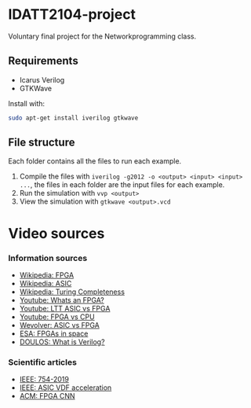 # IDATT2104-project
Voluntary final project for the Networkprogramming class.

## Requirements
- Icarus Verilog
- GTKWave

Install with:
```bash
sudo apt-get install iverilog gtkwave
```

## File structure

Each folder contains all the files to run each example.
1. Compile the files with `iverilog -g2012 -o <output> <input> <input> ...`, the files in each folder are the input files for each example.
2. Run the simulation with `vvp <output>`
3. View the simulation with `gtkwave <output>.vcd`

# Video sources
### Information sources

- [Wikipedia: FPGA](https://en.wikipedia.org/wiki/Field-programmable_gate_array)
- [Wikipedia: ASIC](https://en.wikipedia.org/wiki/Application-specific_integrated_circuit)
- [Wikipedia: Turing Completeness](https://en.wikipedia.org/wiki/Turing_completeness)
- [Youtube: Whats an FPGA?](https://www.youtube.com/watch?v=iHg0mmIg0UU)
- [Youtube: LTT ASIC vs FPGA](https://www.youtube.com/watch?v=7Elgs5HzIbE&pp=ygUMYXNpYyB2cyBmcGdh)
- [Youtube: FPGA vs CPU](https://www.youtube.com/watch?v=BML1YHZpx2o)
- [Wevolver: ASIC vs FPGA](https://www.wevolver.com/article/asic-vs-fpga)
- [ESA: FPGAs in space](https://www.esa.int/Enabling_Support/Space_Engineering_Technology/Microelectronics/The_use_of_reprogrammable_FPGAs_in_space)
- [DOULOS: What is Verilog?](https://www.doulos.com/knowhow/verilog/what-is-verilog/)

### Scientific articles

- [IEEE: 754-2019](https://ieeexplore.ieee.org/document/8766229)
- [IEEE: ASIC VDF acceleration](https://ieeexplore.ieee.org/abstract/document/9289016)
- [ACM: FPGA CNN](https://dl.acm.org/doi/abs/10.1145/2847263.2847265)